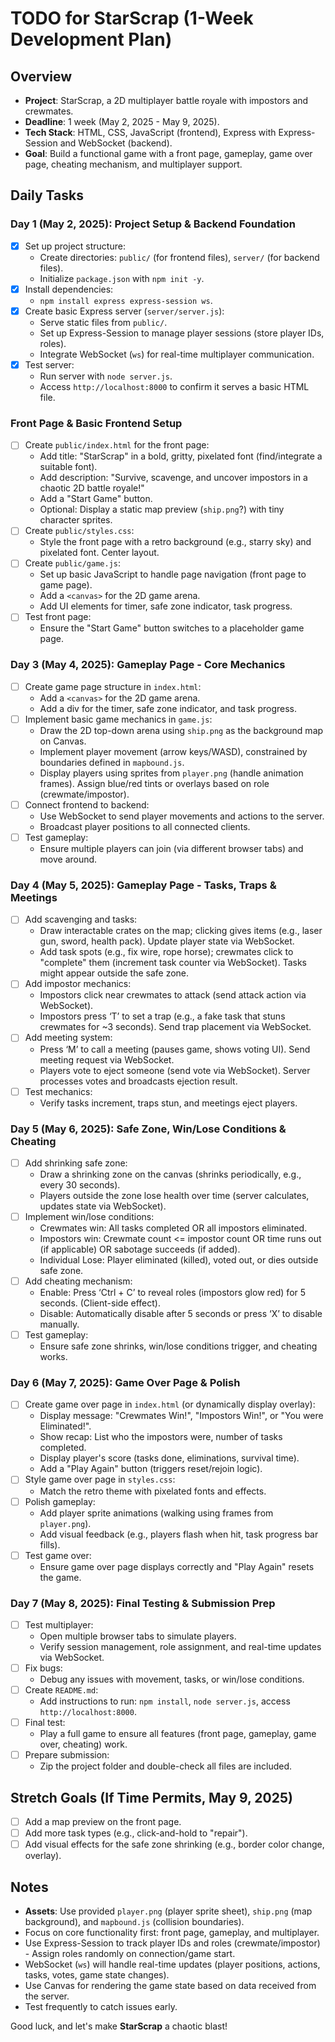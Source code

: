 # TODO for StarScrap (1-Week Development Plan)

## Overview
- **Project**: StarScrap, a 2D multiplayer battle royale with impostors and crewmates.
- **Deadline**: 1 week (May 2, 2025 - May 9, 2025).
- **Tech Stack**: HTML, CSS, JavaScript (frontend), Express with Express-Session and WebSocket (backend).
- **Goal**: Build a functional game with a front page, gameplay, game over page, cheating mechanism, and multiplayer support.

## Daily Tasks

### Day 1 (May 2, 2025): Project Setup & Backend Foundation
- [x] Set up project structure:
  - Create directories: `public/` (for frontend files), `server/` (for backend files).
  - Initialize `package.json` with `npm init -y`.
- [x] Install dependencies:
  - `npm install express express-session ws`.
- [x] Create basic Express server (`server/server.js`):
  - Serve static files from `public/`.
  - Set up Express-Session to manage player sessions (store player IDs, roles).
  - Integrate WebSocket (`ws`) for real-time multiplayer communication.
- [x] Test server:
  - Run server with `node server.js`.
  - Access `http://localhost:8000` to confirm it serves a basic HTML file.

### Front Page & Basic Frontend Setup
- [ ] Create `public/index.html` for the front page:
  - Add title: "StarScrap" in a bold, gritty, pixelated font (find/integrate a suitable font).
  - Add description: "Survive, scavenge, and uncover impostors in a chaotic 2D battle royale!"
  - Add a "Start Game" button.
  - Optional: Display a static map preview (`ship.png`?) with tiny character sprites.
- [ ] Create `public/styles.css`:
  - Style the front page with a retro background (e.g., starry sky) and pixelated font. Center layout.
- [ ] Create `public/game.js`:
  - Set up basic JavaScript to handle page navigation (front page to game page).
  - Add a `<canvas>` for the 2D game arena.
  - Add UI elements for timer, safe zone indicator, task progress.
- [ ] Test front page:
  - Ensure the "Start Game" button switches to a placeholder game page.

### Day 3 (May 4, 2025): Gameplay Page - Core Mechanics
- [ ] Create game page structure in `index.html`:
  - Add a `<canvas>` for the 2D game arena.
  - Add a div for the timer, safe zone indicator, and task progress.
- [ ] Implement basic game mechanics in `game.js`:
  - Draw the 2D top-down arena using `ship.png` as the background map on Canvas.
  - Implement player movement (arrow keys/WASD), constrained by boundaries defined in `mapbound.js`.
  - Display players using sprites from `player.png` (handle animation frames). Assign blue/red tints or overlays based on role (crewmate/impostor).
- [ ] Connect frontend to backend:
  - Use WebSocket to send player movements and actions to the server.
  - Broadcast player positions to all connected clients.
- [ ] Test gameplay:
  - Ensure multiple players can join (via different browser tabs) and move around.

### Day 4 (May 5, 2025): Gameplay Page - Tasks, Traps & Meetings
- [ ] Add scavenging and tasks:
  - Draw interactable crates on the map; clicking gives items (e.g., laser gun, sword, health pack). Update player state via WebSocket.
  - Add task spots (e.g., fix wire, rope horse); crewmates click to "complete" them (increment task counter via WebSocket). Tasks might appear outside the safe zone.
- [ ] Add impostor mechanics:
  - Impostors click near crewmates to attack (send attack action via WebSocket).
  - Impostors press ‘T’ to set a trap (e.g., a fake task that stuns crewmates for ~3 seconds). Send trap placement via WebSocket.
- [ ] Add meeting system:
  - Press ‘M’ to call a meeting (pauses game, shows voting UI). Send meeting request via WebSocket.
  - Players vote to eject someone (send vote via WebSocket). Server processes votes and broadcasts ejection result.
- [ ] Test mechanics:
  - Verify tasks increment, traps stun, and meetings eject players.

### Day 5 (May 6, 2025): Safe Zone, Win/Lose Conditions & Cheating
- [ ] Add shrinking safe zone:
  - Draw a shrinking zone on the canvas (shrinks periodically, e.g., every 30 seconds).
  - Players outside the zone lose health over time (server calculates, updates state via WebSocket).
- [ ] Implement win/lose conditions:
  - Crewmates win: All tasks completed OR all impostors eliminated.
  - Impostors win: Crewmate count <= impostor count OR time runs out (if applicable) OR sabotage succeeds (if added).
  - Individual Lose: Player eliminated (killed), voted out, or dies outside safe zone.
- [ ] Add cheating mechanism:
  - Enable: Press ‘Ctrl + C’ to reveal roles (impostors glow red) for 5 seconds. (Client-side effect).
  - Disable: Automatically disable after 5 seconds or press ‘X’ to disable manually.
- [ ] Test gameplay:
  - Ensure safe zone shrinks, win/lose conditions trigger, and cheating works.

### Day 6 (May 7, 2025): Game Over Page & Polish
- [ ] Create game over page in `index.html` (or dynamically display overlay):
  - Display message: "Crewmates Win!", "Impostors Win!", or "You were Eliminated!".
  - Show recap: List who the impostors were, number of tasks completed.
  - Display player's score (tasks done, eliminations, survival time).
  - Add a "Play Again" button (triggers reset/rejoin logic).
- [ ] Style game over page in `styles.css`:
  - Match the retro theme with pixelated fonts and effects.
- [ ] Polish gameplay:
  - Add player sprite animations (walking using frames from `player.png`).
  - Add visual feedback (e.g., players flash when hit, task progress bar fills).
- [ ] Test game over:
  - Ensure game over page displays correctly and "Play Again" resets the game.

### Day 7 (May 8, 2025): Final Testing & Submission Prep
- [ ] Test multiplayer:
  - Open multiple browser tabs to simulate players.
  - Verify session management, role assignment, and real-time updates via WebSocket.
- [ ] Fix bugs:
  - Debug any issues with movement, tasks, or win/lose conditions.
- [ ] Create `README.md`:
  - Add instructions to run: `npm install`, `node server.js`, access `http://localhost:8000`.
- [ ] Final test:
  - Play a full game to ensure all features (front page, gameplay, game over, cheating) work.
- [ ] Prepare submission:
  - Zip the project folder and double-check all files are included.

## Stretch Goals (If Time Permits, May 9, 2025)
- [ ] Add a map preview on the front page.
- [ ] Add more task types (e.g., click-and-hold to "repair").
- [ ] Add visual effects for the safe zone shrinking (e.g., border color change, overlay).

## Notes
- **Assets**: Use provided `player.png` (player sprite sheet), `ship.png` (map background), and `mapbound.js` (collision boundaries).
- Focus on core functionality first: front page, gameplay, and multiplayer.
- Use Express-Session to track player IDs and roles (crewmate/impostor) - Assign roles randomly on connection/game start.
- WebSocket (`ws`) will handle real-time updates (player positions, actions, tasks, votes, game state changes).
- Use Canvas for rendering the game state based on data received from the server.
- Test frequently to catch issues early.

Good luck, and let's make **StarScrap** a chaotic blast!
